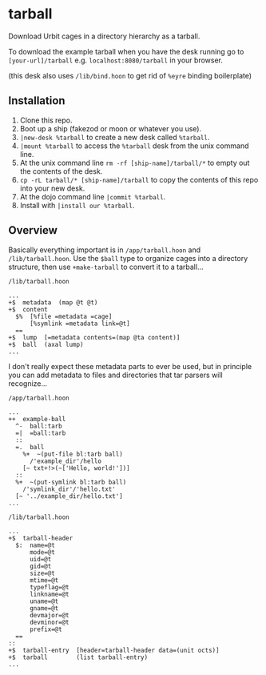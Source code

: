 # tarball

Download Urbit cages in a directory hierarchy as a tarball.

To download the example tarball when you have the desk running go to `[your-url]/tarball` e.g. `localhost:8080/tarball` in your browser.

(this desk also uses `/lib/bind.hoon` to get rid of `%eyre` binding boilerplate)

## Installation
1. Clone this repo.
2. Boot up a ship (fakezod or moon or whatever you use).
3. `|new-desk %tarball` to create a new desk called `%tarball`.
4. `|mount %tarball` to access the `%tarball` desk from the unix command line.
5. At the unix command line `rm -rf [ship-name]/tarball/*` to empty out the contents of the desk.
6. `cp -rL tarball/* [ship-name]/tarball` to copy the contents of this repo into your new desk.
7. At the dojo command line `|commit %tarball`.
8. Install with `|install our %tarball`.

## Overview

Basically everything important is in `/app/tarball.hoon` and `/lib/tarball.hoon`. Use the `$ball` type to organize cages into a directory structure, then use `+make-tarball` to convert it to a tarball...

```
/lib/tarball.hoon

...
+$  metadata  (map @t @t)
+$  content
  $%  [%file =metadata =cage]
      [%symlink =metadata link=@t]
  ==
+$  lump  [=metadata contents=(map @ta content)]
+$  ball  (axal lump)
...
```

I don't really expect these metadata parts to ever be used, but in principle you can add metadata to files and directories that tar parsers will recognize...

```
/app/tarball.hoon

...
++  example-ball
  ^-  ball:tarb
  =|  =ball:tarb
  ::
  =.  ball
    %+  ~(put-file bl:tarb ball)
      /'example_dir'/hello
    [~ txt+!>(~['Hello, world!'])]
  ::
  %+  ~(put-symlink bl:tarb ball)
    /'symlink_dir'/'hello.txt'
  [~ '../example_dir/hello.txt']
...
```

```
/lib/tarball.hoon

...
+$  tarball-header
  $:  name=@t
      mode=@t
      uid=@t
      gid=@t
      size=@t
      mtime=@t
      typeflag=@t
      linkname=@t
      uname=@t
      gname=@t
      devmajor=@t
      devminor=@t
      prefix=@t
  ==
::
+$  tarball-entry  [header=tarball-header data=(unit octs)]
+$  tarball        (list tarball-entry)
...
```
